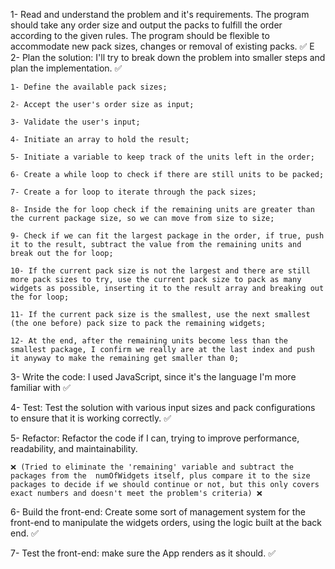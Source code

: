 1- Read and understand the problem and it's requirements.
The program should take any order size and output the packs to fulfill the order according to the given rules. The program should be flexible to accommodate new pack sizes, changes or removal of existing packs. ✅
E
2- Plan the solution:
I'll try to break down the problem into smaller steps and plan the implementation. ✅

    1- Define the available pack sizes;

    2- Accept the user's order size as input;

    3- Validate the user's input;

    4- Initiate an array to hold the result;

    5- Initiate a variable to keep track of the units left in the order;

    6- Create a while loop to check if there are still units to be packed;

    7- Create a for loop to iterate through the pack sizes;

    8- Inside the for loop check if the remaining units are greater than the current package size, so we can move from size to size;

    9- Check if we can fit the largest package in the order, if true, push it to the result, subtract the value from the remaining units and break out the for loop;

    10- If the current pack size is not the largest and there are still more pack sizes to try, use the current pack size to pack as many widgets as possible, inserting it to the result array and breaking out the for loop;

    11- If the current pack size is the smallest, use the next smallest (the one before) pack size to pack the remaining widgets;

    12- At the end, after the remaining units become less than the smallest package, I confirm we really are at the last index and push it anyway to make the remaining get smaller than 0;

3- Write the code:
I used JavaScript, since it's the language I'm more familiar with ✅

4- Test:
Test the solution with various input sizes and pack configurations to ensure that it is working correctly. ✅

5- Refactor:
Refactor the code if I can, trying to improve performance, readability, and maintainability.

    ❌ (Tried to eliminate the 'remaining' variable and subtract the packages from the  numOfWidgets itself, plus compare it to the size packages to decide if we should continue or not, but this only covers exact numbers and doesn't meet the problem's criteria) ❌

6- Build the front-end:
Create some sort of management system for the front-end to manipulate the widgets orders, using the logic built at the back end. ✅

7- Test the front-end:
make sure the App renders as it should. ✅
